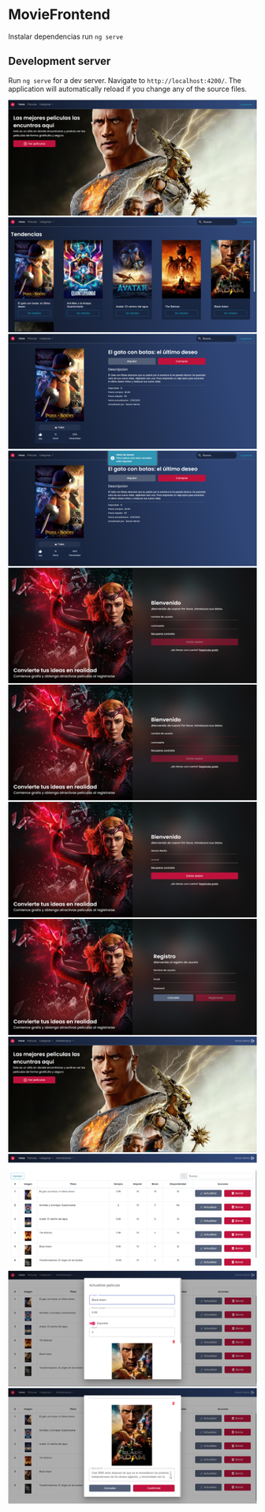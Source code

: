 # MovieFrontend

Instalar dependencias run `ng serve`

## Development server

Run `ng serve` for a dev server. Navigate to `http://localhost:4200/`. The application will automatically reload if you change any of the source files.

![](./src/assets/images/readme1.png)
![](./src/assets/images/readme2.png)
![](./src/assets/images/readme3.png)
![](./src/assets/images/readme4.png)
![](./src/assets/images/readme5.png)
![](./src/assets/images/readme6.png)
![](./src/assets/images/readme7.png)
![](./src/assets/images/readme8.png)
![](./src/assets/images/readme9.png)
![](./src/assets/images/readme10.png)
![](./src/assets/images/readme12.png)
![](./src/assets/images/readme13.png)